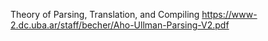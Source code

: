 Theory of Parsing, Translation, and Compiling
https://www-2.dc.uba.ar/staff/becher/Aho-Ullman-Parsing-V2.pdf